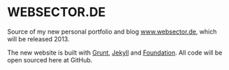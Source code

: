 # WEBSECTOR.DE

Source of my new personal portfolio and blog www.websector.de, which will be released 2013. 

The new website is built with [Grunt](http://gruntjs.com/), [Jekyll](http://jekyllrb.com/) and [Foundation](http://foundation.zurb.com/). All code will be open sourced here at GitHub. 